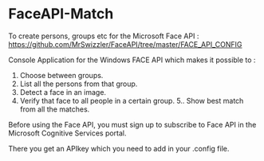 # FaceAPI-Match

To create persons, groups etc for the Microsoft Face API : 
https://github.com/MrSwizzler/FaceAPI/tree/master/FACE_API_CONFIG

Console Application for the Windows FACE API which makes it possible to :
1. Choose between groups.
2. List all the persons from that group.
3. Detect a face in an image. 
4. Verify that face to all people in a certain group.
5.. Show best match from all the matches.

Before using the Face API, you must sign up to subscribe to Face API in the Microsoft Cognitive Services portal.

There you get an APIkey which you need to add in your .config file.

